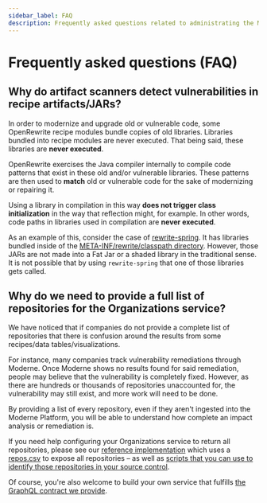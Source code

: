 ```yaml
---
sidebar_label: FAQ
description: Frequently asked questions related to administrating the Moderne Platform.
---
```


# Frequently asked questions (FAQ)

## Why do artifact scanners detect vulnerabilities in recipe artifacts/JARs?

In order to modernize and upgrade old or vulnerable code, some OpenRewrite recipe modules bundle copies of old libraries. Libraries bundled into recipe modules are never executed. That being said, these libraries are **never executed**.

OpenRewrite exercises the Java compiler internally to compile code patterns that exist in these old and/or vulnerable libraries. These patterns are then used to **match** old or vulnerable code for the sake of modernizing or repairing it.

Using a library in compilation in this way **does not trigger class initialization** in the way that reflection might, for example. In other words, code paths in libraries used in compilation are **never executed**.

As an example of this, consider the case of [rewrite-spring](https://github.com/openrewrite/rewrite-spring). It has libraries bundled inside of the [META-INF/rewrite/classpath directory](https://github.com/openrewrite/rewrite-spring/tree/main/src/main/resources/META-INF/rewrite). However, those JARs are not made into a Fat Jar or a shaded library in the traditional sense. It is not possible that by using `rewrite-spring` that one of those libraries gets called.

## Why do we need to provide a full list of repositories for the Organizations service?

We have noticed that if companies do not provide a complete list of repositories that there is confusion around the results from some recipes/data tables/visualizations. 

For instance, many companies track vulnerability remediations through Moderne. Once Moderne shows no results found for said remediation, people may believe that the vulnerability is completely fixed. However, as there are hundreds or thousands of repositories unaccounted for, the vulnerability may still exist, and more work will need to be done.

By providing a list of every repository, even if they aren't ingested into the Moderne Platform, you will be able to understand how complete an impact analysis or remediation is.

If you need help configuring your Organizations service to return all repositories, please see our [reference implementation](https://github.com/moderneinc/moderne-organizations) which uses a [repos.csv](https://github.com/moderneinc/moderne-organizations/blob/main/src/main/resources/repos.csv) to expose all repositories – as well as [scripts that you can use to identify those repositories in your source control](https://github.com/moderneinc/repository-fetchers).

Of course, you're also welcome to build your own service that fulfills [the GraphQL contract we provide](https://github.com/moderneinc/moderne-organizations/blob/main/src/main/resources/schema/organizations.graphqls). 